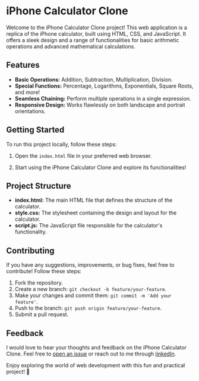 # iPhone Calculator Clone

Welcome to the iPhone Calculator Clone project! This web application is a replica of the iPhone calculator, built using HTML, CSS, and JavaScript. It offers a sleek design and a range of functionalities for basic arithmetic operations and advanced mathematical calculations.

## Features

- **Basic Operations:** Addition, Subtraction, Multiplication, Division.
- **Special Functions:** Percentage, Logarithms, Exponentials, Square Roots, and more!
- **Seamless Chaining:** Perform multiple operations in a single expression.
- **Responsive Design:** Works flawlessly on both landscape and portrait orientations.

## Getting Started

To run this project locally, follow these steps:

1. Open the `index.html` file in your preferred web browser.

2. Start using the iPhone Calculator Clone and explore its functionalities!

## Project Structure

- **index.html:** The main HTML file that defines the structure of the calculator.
- **style.css:** The stylesheet containing the design and layout for the calculator.
- **script.js:** The JavaScript file responsible for the calculator's functionality.

## Contributing

If you have any suggestions, improvements, or bug fixes, feel free to contribute! Follow these steps:

1. Fork the repository.
2. Create a new branch: `git checkout -b feature/your-feature`.
3. Make your changes and commit them: `git commit -m 'Add your feature'`.
4. Push to the branch: `git push origin feature/your-feature`.
5. Submit a pull request.

## Feedback

I would love to hear your thoughts and feedback on the iPhone Calculator Clone. Feel free to [open an issue](your-github-repo-link/issues) or reach out to me through [linkedIn](https://www.linkedin.com/in/aryan-arora-064082208/).

Enjoy exploring the world of web development with this fun and practical project! 🚀
